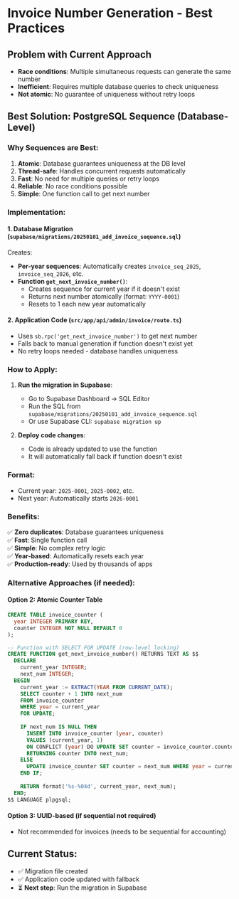 # Invoice Number Generation - Best Practices

## Problem with Current Approach
- **Race conditions**: Multiple simultaneous requests can generate the same number
- **Inefficient**: Requires multiple database queries to check uniqueness
- **Not atomic**: No guarantee of uniqueness without retry loops

## Best Solution: PostgreSQL Sequence (Database-Level)

### Why Sequences are Best:
1. **Atomic**: Database guarantees uniqueness at the DB level
2. **Thread-safe**: Handles concurrent requests automatically
3. **Fast**: No need for multiple queries or retry loops
4. **Reliable**: No race conditions possible
5. **Simple**: One function call to get next number

### Implementation:

#### 1. Database Migration (`supabase/migrations/20250101_add_invoice_sequence.sql`)
Creates:
- **Per-year sequences**: Automatically creates `invoice_seq_2025`, `invoice_seq_2026`, etc.
- **Function `get_next_invoice_number()`**: 
  - Creates sequence for current year if it doesn't exist
  - Returns next number atomically (format: `YYYY-0001`)
  - Resets to 1 each new year automatically

#### 2. Application Code (`src/app/api/admin/invoice/route.ts`)
- Uses `sb.rpc('get_next_invoice_number')` to get next number
- Falls back to manual generation if function doesn't exist yet
- No retry loops needed - database handles uniqueness

### How to Apply:

1. **Run the migration in Supabase**:
   - Go to Supabase Dashboard → SQL Editor
   - Run the SQL from `supabase/migrations/20250101_add_invoice_sequence.sql`
   - Or use Supabase CLI: `supabase migration up`

2. **Deploy code changes**:
   - Code is already updated to use the function
   - It will automatically fall back if function doesn't exist

### Format:
- Current year: `2025-0001`, `2025-0002`, etc.
- Next year: Automatically starts `2026-0001`

### Benefits:
✅ **Zero duplicates**: Database guarantees uniqueness  
✅ **Fast**: Single function call  
✅ **Simple**: No complex retry logic  
✅ **Year-based**: Automatically resets each year  
✅ **Production-ready**: Used by thousands of apps  

### Alternative Approaches (if needed):

#### Option 2: Atomic Counter Table
```sql
CREATE TABLE invoice_counter (
  year INTEGER PRIMARY KEY,
  counter INTEGER NOT NULL DEFAULT 0
);

-- Function with SELECT FOR UPDATE (row-level locking)
CREATE FUNCTION get_next_invoice_number() RETURNS TEXT AS $$
  DECLARE
    current_year INTEGER;
    next_num INTEGER;
  BEGIN
    current_year := EXTRACT(YEAR FROM CURRENT_DATE);
    SELECT counter + 1 INTO next_num
    FROM invoice_counter
    WHERE year = current_year
    FOR UPDATE;
    
    IF next_num IS NULL THEN
      INSERT INTO invoice_counter (year, counter) 
      VALUES (current_year, 1)
      ON CONFLICT (year) DO UPDATE SET counter = invoice_counter.counter + 1
      RETURNING counter INTO next_num;
    ELSE
      UPDATE invoice_counter SET counter = next_num WHERE year = current_year;
    END IF;
    
    RETURN format('%s-%04d', current_year, next_num);
  END;
$$ LANGUAGE plpgsql;
```

#### Option 3: UUID-based (if sequential not required)
- Not recommended for invoices (needs to be sequential for accounting)

## Current Status:
- ✅ Migration file created
- ✅ Application code updated with fallback
- ⏳ **Next step**: Run the migration in Supabase

